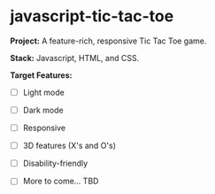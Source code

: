 # javascript-tic-tac-toe

**Project:** A feature-rich, responsive Tic Tac Toe game. 

**Stack:** Javascript, HTML, and CSS.

**Target Features:**
- [ ] Light mode
- [ ] Dark mode
- [ ] Responsive
- [ ] 3D features (X's and O's)
- [ ] Disability-friendly
- [ ] More to come... TBD


